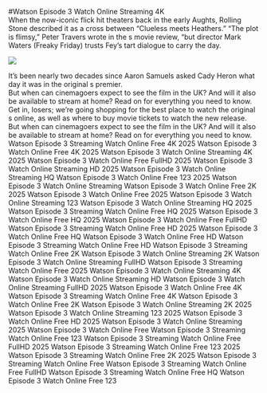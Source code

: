 #Watson Episode 3 Watch Online Streaming 4K  
When the now-iconic flick hit theaters back in the early Aughts, Rolling Stone described it as a cross between “Clueless meets Heathers.” “The plot is flimsy,” Peter Travers wrote in the s movie review, “but director Mark Waters (Freaky Friday) trusts Fey’s tart dialogue to carry the day.  
  
[![](https://i.imgur.com/qSNzIqt.png)](https://movie.rssnews.media/EpPbJbQ.php)  
  
It’s been nearly two decades since Aaron Samuels asked Cady Heron what day it was in the original s premier.  
But when can cinemagoers expect to see the film in the UK? And will it also be available to stream at home? Read on for everything you need to know.  
Get in, losers; we’re going shopping for the best place to watch the original s online, as well as where to buy movie tickets to watch the new release.  
But when can cinemagoers expect to see the film in the UK? And will it also be available to stream at home? Read on for everything you need to know.  
Watson Episode 3 Streaming Watch Online Free 4K 2025
Watson Episode 3 Watch Online Free 4K 2025
Watson Episode 3 Watch Online Streaming 4K 2025
Watson Episode 3 Watch Online Free FullHD 2025
Watson Episode 3 Watch Online Streaming HD 2025
Watson Episode 3 Watch Online Streaming HQ
Watson Episode 3 Watch Online Free 123 2025
Watson Episode 3 Watch Online Streaming
Watson Episode 3 Watch Online Free 2K 2025
Watson Episode 3 Watch Online Free 2025
Watson Episode 3 Watch Online Streaming 123
Watson Episode 3 Watch Online Streaming HQ 2025
Watson Episode 3 Streaming Watch Online Free HQ 2025
Watson Episode 3 Watch Online Free HQ 2025
Watson Episode 3 Watch Online Free FullHD
Watson Episode 3 Streaming Watch Online Free HD 2025
Watson Episode 3 Watch Online Free HQ
Watson Episode 3 Watch Online Free HD
Watson Episode 3 Streaming Watch Online Free HD
Watson Episode 3 Streaming Watch Online Free 2K
Watson Episode 3 Watch Online Streaming 2K
Watson Episode 3 Watch Online Streaming FullHD
Watson Episode 3 Streaming Watch Online Free 2025
Watson Episode 3 Watch Online Streaming 4K
Watson Episode 3 Watch Online Streaming HD
Watson Episode 3 Watch Online Streaming FullHD 2025
Watson Episode 3 Watch Online Free 4K
Watson Episode 3 Streaming Watch Online Free 4K
Watson Episode 3 Watch Online Free 2K
Watson Episode 3 Watch Online Streaming 2K 2025
Watson Episode 3 Watch Online Streaming 123 2025
Watson Episode 3 Watch Online Free HD 2025
Watson Episode 3 Watch Online Streaming 2025
Watson Episode 3 Watch Online Free
Watson Episode 3 Streaming Watch Online Free 123
Watson Episode 3 Streaming Watch Online Free FullHD 2025
Watson Episode 3 Streaming Watch Online Free 123 2025
Watson Episode 3 Streaming Watch Online Free 2K 2025
Watson Episode 3 Streaming Watch Online Free
Watson Episode 3 Streaming Watch Online Free FullHD
Watson Episode 3 Streaming Watch Online Free HQ
Watson Episode 3 Watch Online Free 123